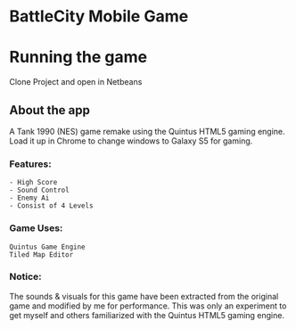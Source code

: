 # BattleCity Mobile Game

# Running the game
  Clone Project and open in Netbeans
 
## About the app

  A Tank 1990 (NES) game remake using the Quintus HTML5 gaming engine. Load it up in Chrome to change windows to Galaxy S5 for    gaming.
 
### Features:

    - High Score 
    - Sound Control
    - Enemy Ai
    - Consist of 4 Levels
 
### Game Uses:

    Quintus Game Engine 
    Tiled Map Editor
  
### Notice:
The sounds & visuals for this game have been extracted from the original game and modified by me for performance. This was only an experiment to get myself and others familiarized with the Quintus HTML5 gaming engine.
